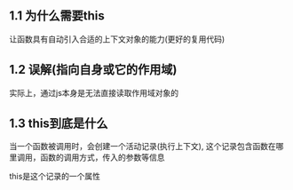 ## 1.1 为什么需要this

让函数具有自动引入合适的上下文对象的能力(更好的复用代码)

## 1.2 误解(指向自身或它的作用域)

实际上，通过js本身是无法直接读取作用域对象的

## 1.3 this到底是什么

当一个函数被调用时，会创建一个活动记录(执行上下文), 这个记录包含函数在哪里调用，函数的调用方式，传入的参数等信息

this是这个记录的一个属性
